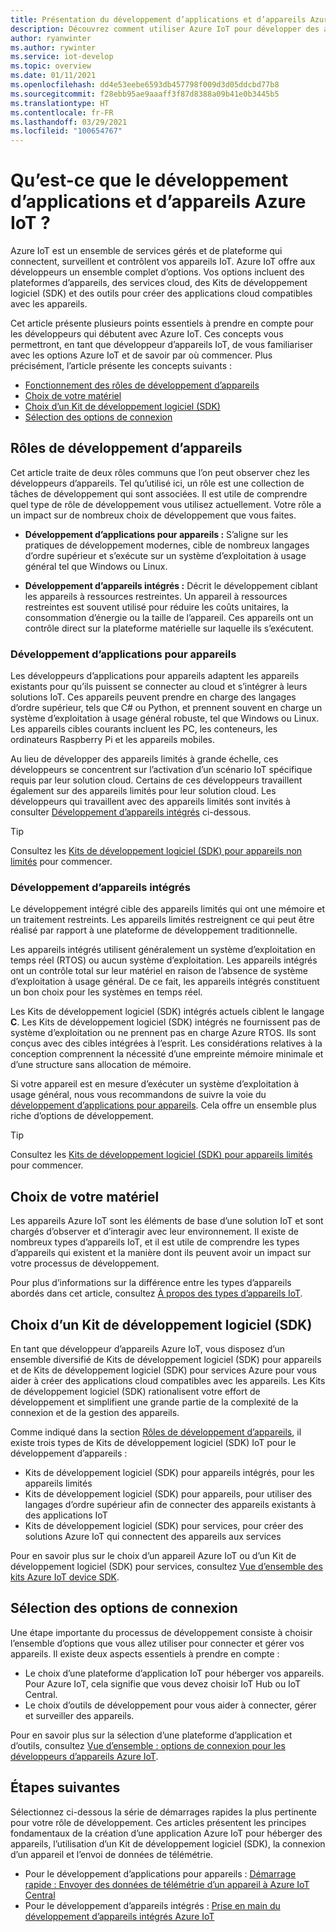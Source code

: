 ```yaml
---
title: Présentation du développement d’applications et d’appareils Azure IoT
description: Découvrez comment utiliser Azure IoT pour développer des appareils embarqués et créer des applications cloud compatibles avec les appareils.
author: ryanwinter
ms.author: rywinter
ms.service: iot-develop
ms.topic: overview
ms.date: 01/11/2021
ms.openlocfilehash: dd4e53eebe6593db457798f009d3d05ddcbd77b8
ms.sourcegitcommit: f28ebb95ae9aaaff3f87d8388a09b41e0b3445b5
ms.translationtype: HT
ms.contentlocale: fr-FR
ms.lasthandoff: 03/29/2021
ms.locfileid: "100654767"
---
```

# <a name="what-is-azure-iot-device-and-application-development"></a>Qu’est-ce que le développement d’applications et d’appareils Azure IoT ?

Azure IoT est un ensemble de services gérés et de plateforme qui connectent, surveillent et contrôlent vos appareils IoT. Azure IoT offre aux développeurs un ensemble complet d’options. Vos options incluent des plateformes d’appareils, des services cloud, des Kits de développement logiciel (SDK) et des outils pour créer des applications cloud compatibles avec les appareils.

Cet article présente plusieurs points essentiels à prendre en compte pour les développeurs qui débutent avec Azure IoT. Ces concepts vous permettront, en tant que développeur d’appareils IoT, de vous familiariser avec les options Azure IoT et de savoir par où commencer. Plus précisément, l’article présente les concepts suivants :
- [Fonctionnement des rôles de développement d’appareils](#device-development-roles)
- [Choix de votre matériel](#choosing-your-hardware)
- [Choix d’un Kit de développement logiciel (SDK)](#choosing-an-sdk)
- [Sélection des options de connexion](#selecting-connection-options)

## <a name="device-development-roles"></a>Rôles de développement d’appareils
Cet article traite de deux rôles communs que l’on peut observer chez les développeurs d’appareils. Tel qu’utilisé ici, un rôle est une collection de tâches de développement qui sont associées. Il est utile de comprendre quel type de rôle de développement vous utilisez actuellement. Votre rôle a un impact sur de nombreux choix de développement que vous faites.

* **Développement d’applications pour appareils :** S’aligne sur les pratiques de développement modernes, cible de nombreux langages d’ordre supérieur et s’exécute sur un système d’exploitation à usage général tel que Windows ou Linux.

* **Développement d’appareils intégrés :** Décrit le développement ciblant les appareils à ressources restreintes. Un appareil à ressources restreintes est souvent utilisé pour réduire les coûts unitaires, la consommation d’énergie ou la taille de l’appareil. Ces appareils ont un contrôle direct sur la plateforme matérielle sur laquelle ils s’exécutent.

### <a name="device-application-development"></a>Développement d’applications pour appareils
Les développeurs d’applications pour appareils adaptent les appareils existants pour qu’ils puissent se connecter au cloud et s’intégrer à leurs solutions IoT. Ces appareils peuvent prendre en charge des langages d’ordre supérieur, tels que C# ou Python, et prennent souvent en charge un système d’exploitation à usage général robuste, tel que Windows ou Linux. Les appareils cibles courants incluent les PC, les conteneurs, les ordinateurs Raspberry Pi et les appareils mobiles. 

Au lieu de développer des appareils limités à grande échelle, ces développeurs se concentrent sur l’activation d’un scénario IoT spécifique requis par leur solution cloud. Certains de ces développeurs travaillent également sur des appareils limités pour leur solution cloud. Les développeurs qui travaillent avec des appareils limités sont invités à consulter [Développement d’appareils intégrés](#embedded-device-development) ci-dessous.

> [!TIP]
> Consultez les [Kits de développement logiciel (SDK) pour appareils non limités](about-iot-sdks.md#unconstrained-device-sdks) pour commencer.

### <a name="embedded-device-development"></a>Développement d’appareils intégrés
Le développement intégré cible des appareils limités qui ont une mémoire et un traitement restreints. Les appareils limités restreignent ce qui peut être réalisé par rapport à une plateforme de développement traditionnelle.

Les appareils intégrés utilisent généralement un système d’exploitation en temps réel (RTOS) ou aucun système d’exploitation. Les appareils intégrés ont un contrôle total sur leur matériel en raison de l’absence de système d’exploitation à usage général. De ce fait, les appareils intégrés constituent un bon choix pour les systèmes en temps réel.

Les Kits de développement logiciel (SDK) intégrés actuels ciblent le langage **C**. Les Kits de développement logiciel (SDK) intégrés ne fournissent pas de système d’exploitation ou ne prennent pas en charge Azure RTOS. Ils sont conçus avec des cibles intégrées à l’esprit. Les considérations relatives à la conception comprennent la nécessité d’une empreinte mémoire minimale et d’une structure sans allocation de mémoire.

Si votre appareil est en mesure d’exécuter un système d’exploitation à usage général, nous vous recommandons de suivre la voie du [développement d’applications pour appareils](#device-application-development). Cela offre un ensemble plus riche d’options de développement.

> [!TIP]
> Consultez les [Kits de développement logiciel (SDK) pour appareils limités](about-iot-sdks.md#constrained-device-sdks) pour commencer.

## <a name="choosing-your-hardware"></a>Choix de votre matériel
Les appareils Azure IoT sont les éléments de base d’une solution IoT et sont chargés d’observer et d’interagir avec leur environnement. Il existe de nombreux types d’appareils IoT, et il est utile de comprendre les types d’appareils qui existent et la manière dont ils peuvent avoir un impact sur votre processus de développement.

Pour plus d’informations sur la différence entre les types d’appareils abordés dans cet article, consultez [À propos des types d’appareils IoT](concepts-iot-device-types.md).

## <a name="choosing-an-sdk"></a>Choix d’un Kit de développement logiciel (SDK)
En tant que développeur d’appareils Azure IoT, vous disposez d’un ensemble diversifié de Kits de développement logiciel (SDK) pour appareils et de Kits de développement logiciel (SDK) pour services Azure pour vous aider à créer des applications cloud compatibles avec les appareils. Les Kits de développement logiciel (SDK) rationalisent votre effort de développement et simplifient une grande partie de la complexité de la connexion et de la gestion des appareils. 

Comme indiqué dans la section [Rôles de développement d’appareils](#device-development-roles), il existe trois types de Kits de développement logiciel (SDK) IoT pour le développement d’appareils :
- Kits de développement logiciel (SDK) pour appareils intégrés, pour les appareils limités
- Kits de développement logiciel (SDK) pour appareils, pour utiliser des langages d’ordre supérieur afin de connecter des appareils existants à des applications IoT
- Kits de développement logiciel (SDK) pour services, pour créer des solutions Azure IoT qui connectent des appareils aux services

Pour en savoir plus sur le choix d’un appareil Azure IoT ou d’un Kit de développement logiciel (SDK) pour services, consultez [Vue d’ensemble des kits Azure IoT device SDK](about-iot-sdks.md).

## <a name="selecting-connection-options"></a>Sélection des options de connexion
Une étape importante du processus de développement consiste à choisir l’ensemble d’options que vous allez utiliser pour connecter et gérer vos appareils. Il existe deux aspects essentiels à prendre en compte :
- Le choix d’une plateforme d’application IoT pour héberger vos appareils. Pour Azure IoT, cela signifie que vous devez choisir IoT Hub ou IoT Central.
- Le choix d’outils de développement pour vous aider à connecter, gérer et surveiller des appareils.

Pour en savoir plus sur la sélection d’une plateforme d’application et d’outils, consultez [Vue d’ensemble : options de connexion pour les développeurs d’appareils Azure IoT](concepts-overview-connection-options.md).

## <a name="next-steps"></a>Étapes suivantes
Sélectionnez ci-dessous la série de démarrages rapides la plus pertinente pour votre rôle de développement. Ces articles présentent les principes fondamentaux de la création d’une application Azure IoT pour héberger des appareils, l’utilisation d’un Kit de développement logiciel (SDK), la connexion d’un appareil et l’envoi de données de télémétrie.  
- Pour le développement d’applications pour appareils : [Démarrage rapide : Envoyer des données de télémétrie d’un appareil à Azure IoT Central](quickstart-send-telemetry-python.md)
- Pour le développement d’appareils intégrés : [Prise en main du développement d’appareils intégrés Azure IoT](quickstart-device-development.md)
